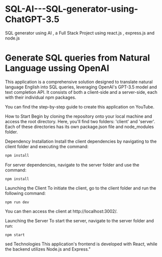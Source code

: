 # SQL-AI---SQL-generator-using-ChatGPT-3.5
SQL generator using AI , a Full Stack Project using react.js , express.js and node.js 

# Generate SQL queries from Natural Language ussing OpenAI 
This application is a comprehensive solution designed to translate natural language English into SQL queries, leveraging OpenAI's GPT-3.5 model and text completion API. It consists of both a client-side and a server-side, each with their individual npm packages.

You can find the step-by-step guide to create this application on YouTube.

How to Start
Begin by cloning the repository onto your local machine and access the root directory. Here, you'll find two folders: 'client' and 'server'. Each of these directories has its own package.json file and node_modules folder.

Dependency Installation
Install the client dependencies by navigating to the client folder and executing the command:
```bash
npm install
```

For server dependencies, navigate to the server folder and use the command:
```
npm install
```

Launching the Client
To initiate the client, go to the client folder and run the following command:
```
npm run dev
```

You can then access the client at http://localhost:3002/.

Launching the Server
To start the server, navigate to the server folder and run:
```
npm start
```

sed Technologies
This application's frontend is developed with React, while the backend utilizes Node.js and Express."


